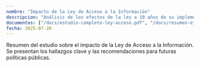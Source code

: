 ```yaml
---
nombre: "Impacto de la Ley de Acceso a la Información"
descripcion: "Análisis de los efectos de la ley a 10 años de su implementación."
documentos: ["/docs/estudio-completo-ley-acceso.pdf", "/docs/resumen-ejecutivo.pdf"]
fecha: 2025-07-20
---
```


Resumen del estudio sobre el impacto de la Ley de Acceso a la Información. Se presentan los hallazgos clave y las recomendaciones para futuras políticas públicas.
